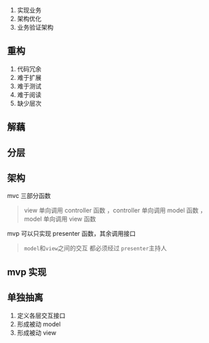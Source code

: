 
1. 实现业务
2. 架构优化
3. 业务验证架构

重构
----------------
1. 代码冗余
2. 难于扩展
3. 难于测试
4. 难于阅读
5. 缺少层次


解藕
-----------------





分层
-----------------



架构
------------------

mvc 
三部分函数
> view 单向调用 controller 函数 ，controller 单向调用 model 函数 ，model 单向调用 view 函数

mvp
可以只实现 presenter 函数，其余调用接口
> `model`和`view`之间的交互 都必须经过 `presenter`主持人


## mvp 实现

单独抽离
---------------------
1. 定义各层交互接口
2. 形成被动 model
3. 形成被动 view